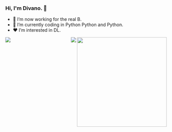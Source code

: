 ### Hi, I'm Divano. 👋
- 🔭 I’m now working for the real B.
- 🤔 I’m currently coding in Python Python and Python.
- ❤ I’m interested in DL.
<img align="right" height="280" src="https://pic2.zhimg.com/v2-28020003d4a493c78d8202ba6c35f179_b.webp">
<img align="left" src="https://github-readme-stats.vercel.app/api?username=DDDivano&show_icons=true&hide_border=true">
<img align="right" src="https://github-readme-stats.vercel.app/api/top-langs/?username=DDDivano&hide_border=true">
</div>
